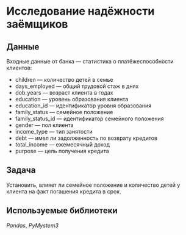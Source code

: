 # Исследование надёжности заёмщиков


## Данные

Входные данные от банка — статистика о платёжеспособности клиентов:

- children — количество детей в семье
- days_employed — общий трудовой стаж в днях
- dob_years — возраст клиента в годах
- education — уровень образования клиента
- education_id — идентификатор уровня образования
- family_status — семейное положение
- family_status_id — идентификатор семейного положения
- gender — пол клиента
- income_type — тип занятости
- debt — имел ли задолженность по возврату кредитов
- total_income — ежемесячный доход
- purpose — цель получения кредита

## Задача

Установить, влияет ли семейное положение и количество детей у клиента на факт погашения кредита в срок.

## Используемые библиотеки
*Pandas*, *PyMystem3*
